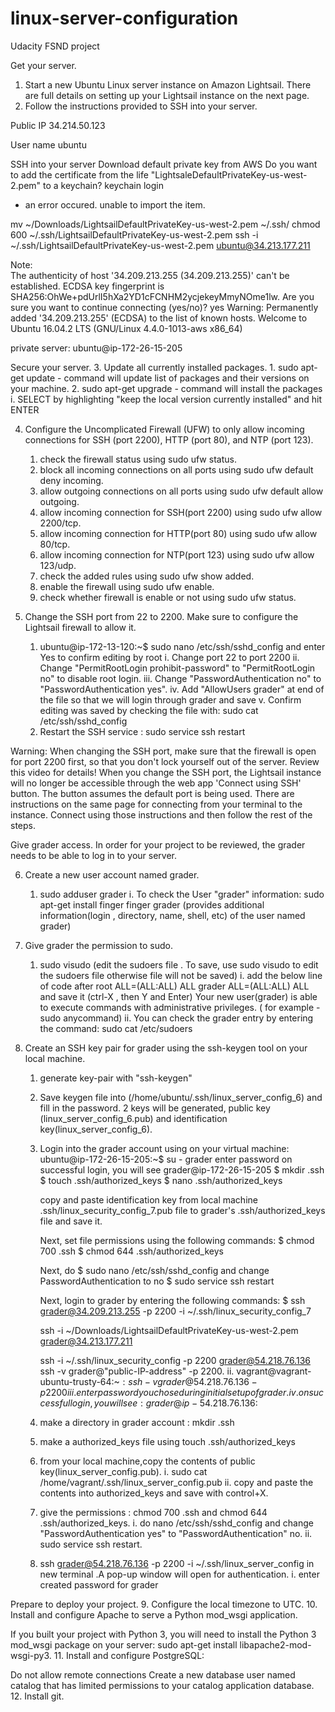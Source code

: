 # linux-server-configuration
Udacity FSND project

Get your server.
1. Start a new Ubuntu Linux server instance on Amazon Lightsail. There are full details on setting up your Lightsail instance on the next page.
2. Follow the instructions provided to SSH into your server.

Public IP
34.214.50.123

User name
ubuntu

SSH into your server
Download default private key from AWS 
Do you want to add the certificate from the life "LightsaleDefaultPrivateKey-us-west-2.pem" to a keychain?
keychain login

- an error occured.  unable to import the item.

mv ~/Downloads/LightsailDefaultPrivateKey-us-west-2.pem ~/.ssh/
chmod 600 ~/.ssh/LightsailDefaultPrivateKey-us-west-2.pem
ssh -i ~/.ssh/LightsailDefaultPrivateKey-us-west-2.pem ubuntu@34.213.177.211


Note:  
The authenticity of host '34.209.213.255 (34.209.213.255)' can't be established.
ECDSA key fingerprint is SHA256:OhWe+pdUrlI5hXa2YD1cFCNHM2ycjekeyMmyNOme1lw.
Are you sure you want to continue connecting (yes/no)? yes
Warning: Permanently added '34.209.213.255' (ECDSA) to the list of known hosts.
Welcome to Ubuntu 16.04.2 LTS (GNU/Linux 4.4.0-1013-aws x86_64)

private server:
ubuntu@ip-172-26-15-205


Secure your server.
3. Update all currently installed packages.
    1.  sudo apt-get update - command will update list of packages and their versions on your machine.
    2.  sudo apt-get upgrade - command will install the packages
        i.  SELECT by highlighting "keep the local version currently installed" and hit ENTER


4.  Configure the Uncomplicated Firewall (UFW) to only allow incoming connections for SSH (port 2200), HTTP (port 80), and NTP (port 123).
    1.  check the firewall status using sudo ufw status.
    2.  block all incoming connections on all ports using sudo ufw default deny incoming.
    3.  allow outgoing connections on all ports using sudo ufw default allow outgoing.
    4.  allow incoming connection for SSH(port 2200) using sudo ufw allow 2200/tcp.
    5.  allow incoming connection for HTTP(port 80) using sudo ufw allow 80/tcp.
    6.  allow incoming connection for NTP(port 123) using sudo ufw allow 123/udp.
    7.  check the added rules using sudo ufw show added.
    8.  enable the firewall using sudo ufw enable.
    9.  check whether firewall is enable or not using sudo ufw status.
    
5.  Change the SSH port from 22 to 2200. Make sure to configure the Lightsail firewall to allow it.
    1.  ubuntu@ip-172-13-120:~$ sudo nano /etc/ssh/sshd_config 
    and enter Yes to confirm editing by root
        i.   Change port 22 to port 2200
        ii.  Change "PermitRootLogin prohibit-password" to "PermitRootLogin no" to disable root login.
        iii. Change "PasswordAuthentication no" to "PasswordAuthentication yes".
        iv.  Add "AllowUsers grader" at end of the file so that we will login through grader and save
        v.   Confirm editing was saved by checking the file with:
            sudo cat /etc/ssh/sshd_config
    2.  Restart the SSH service : sudo service ssh restart

Warning: When changing the SSH port, make sure that the firewall is open for port 2200 first, so that you don't lock yourself out of the server. Review this video for details! When you change the SSH port, the Lightsail instance will no longer be accessible through the web app 'Connect using SSH' button. The button assumes the default port is being used. There are instructions on the same page for connecting from your terminal to the instance. Connect using those instructions and then follow the rest of the steps.

Give grader access.
In order for your project to be reviewed, the grader needs to be able to log in to your server.

6. Create a new user account named grader.
    1.  sudo adduser grader
    i.  To check the User "grader" information:
        sudo apt-get install finger
        finger grader
        (provides additional information(login , directory, name, shell, etc) of the user named grader)
     

7. Give grader the permission to sudo.
    1.  sudo visudo (edit the sudoers file . To save, use sudo visudo to edit the sudoers file otherwise file will not be saved)
    i.  add the below line of code after root ALL=(ALL:ALL) ALL grader ALL=(ALL:ALL) ALL and save it (ctrl-X , then Y and Enter)
    Your new user(grader) is able to execute commands with administrative privileges. ( for example - sudo anycommand)
    ii.  You can check the grader entry by entering the command: sudo cat /etc/sudoers

    
8. Create an SSH key pair for grader using the ssh-keygen tool on your local machine.
    1.  generate key-pair with "ssh-keygen"

    2.  Save keygen file into (/home/ubuntu/.ssh/linux_server_config_6) and fill in the password. 2 keys will be generated, public key (linux_server_config_6.pub) and identification key(linux_server_config_6).
    

    3.  Login into the grader account using on your virtual machine:
        ubuntu@ip-172-26-15-205:~$ su - grader
        enter password
        on successful login, you will see 
        grader@ip-172-26-15-205
        $ mkdir .ssh
        $ touch .ssh/authorized_keys
        $ nano .ssh/authorized_keys
        
        copy and paste identification key from local machine .ssh/linux_security_config_7.pub file
        to grader's .ssh/authorized_keys file and save it.
        
        Next, set file permissions using the following commands:
        $ chmod 700 .ssh
        $ chmod 644 .ssh/authorized_keys
        
        Next, do
        $ sudo nano /etc/ssh/sshd_config 
        and change PasswordAuthentication to no
        $ sudo service ssh restart
        
        Next, login to grader by entering the following commands:
        $ ssh grader@34.209.213.255 -p 2200 -i  ~/.ssh/linux_security_config_7
        

        
        
        ssh -i ~/Downloads/LightsailDefaultPrivateKey-us-west-2.pem grader@34.213.177.211
        
        ssh -i ~/.ssh/linux_security_config -p 2200 grader@54.218.76.136 
        ssh -v grader@"public-IP-address" -p 2200.
        ii.  vagrant@vagrant-ubuntu-trusty-64:~$: ssh -v grader@54.218.76.136 -p 2200
        iii.  enter password you chose during initial setup of grader.  
        iv.  on successful login, you will see:  grader@ip-54.218.76.136:~$
    
    4.  make a directory in grader account : mkdir .ssh

    5.  make a authorized_keys file using touch .ssh/authorized_keys

    6.  from your local machine,copy the contents of public key(linux_server_config.pub).
        i.  sudo cat /home/vagrant/.ssh/linux_server_config.pub
        ii.  copy and paste the contents into authorized_keys and save with control+X.

    7.  give the permissions : chmod 700 .ssh and chmod 644 .ssh/authorized_keys.
        i.  do nano /etc/ssh/sshd_config and change "PasswordAuthentication yes" to "PasswordAuthentication" no.
        ii.  sudo service ssh restart.
    
    8.  ssh grader@54.218.76.136 -p 2200 -i ~/.ssh/linux_server_config in new terminal .A pop-up window will open for       authentication. 
        i.  enter created password for grader

Prepare to deploy your project.
9. Configure the local timezone to UTC.
10. Install and configure Apache to serve a Python mod_wsgi application.

If you built your project with Python 3, you will need to install the Python 3 mod_wsgi package on your server: sudo apt-get install libapache2-mod-wsgi-py3.
11. Install and configure PostgreSQL:

Do not allow remote connections
Create a new database user named catalog that has limited permissions to your catalog application database.
12. Install git.


 







